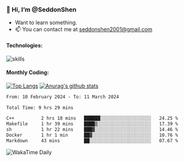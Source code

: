 ### 👋 Hi, I’m @SeddonShen
- Want to learn something.
- 📫 You can contact me at seddonshen2001@gmail.com

#### Technologies:

![skills](https://skillicons.dev/icons?i=scala,js,html,css,bootstrap,jquery,c,cpp,cloudflare,django,docker,flask,git,github,githubactions,linux,latex,mysql,nodejs,ps,php,pr,py,raspberrypi,redis,unreal,v,vscode,vue,bash)

#### Monthly Coding:
[![Top Langs](https://github-readme-stats.vercel.app/api/top-langs?username=seddonshen&show_icons=true&locale=en&layout=compact&hide=html&langs_count=8)](https://github.com/SeddonShen/)
[![Anurag's github stats](https://github-readme-stats.vercel.app/api?username=SeddonShen&count_private=true&show_icons=true)](https://github.com/anuraghazra/github-readme-stats)
<!--START_SECTION:waka-->

```txt
From: 10 February 2024 - To: 11 March 2024

Total Time: 9 hrs 29 mins

C++          2 hrs 18 mins   ██████░░░░░░░░░░░░░░░░░░░   24.25 %
Makefile     1 hr 39 mins    ████▒░░░░░░░░░░░░░░░░░░░░   17.39 %
sh           1 hr 22 mins    ███▓░░░░░░░░░░░░░░░░░░░░░   14.46 %
Docker       1 hr 1 min      ██▓░░░░░░░░░░░░░░░░░░░░░░   10.76 %
Markdown     43 mins         ██░░░░░░░░░░░░░░░░░░░░░░░   07.67 %
```

<!--END_SECTION:waka-->

![WakaTime Daily](https://wakatime.com/share/@seddon2001/61a7e342-5f12-4fea-bf92-1fac161e97d6.svg)
<!---
SeddonShen/SeddonShen is a ✨ special ✨ repository because its `README.md` (this file) appears on your GitHub profile.
You can click the Preview link to take a look at your changes.
--->
